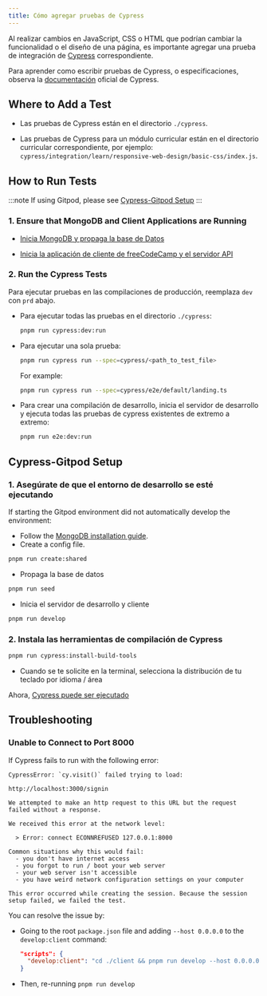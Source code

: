 ```yaml
---
title: Cómo agregar pruebas de Cypress
---
```


Al realizar cambios en JavaScript, CSS o HTML que podrían cambiar la funcionalidad o el diseño de una página, es importante agregar una prueba de integración de [Cypress](https://docs.cypress.io) correspondiente.

Para aprender como escribir pruebas de Cypress, o especificaciones, observa la [documentación](https://docs.cypress.io/guides/getting-started/writing-your-first-test.html) oficial de Cypress.

## Where to Add a Test

- Las pruebas de Cypress están en el directorio `./cypress`.

- Las pruebas de Cypress para un módulo curricular están en el directorio curricular correspondiente, por ejemplo: `cypress/integration/learn/responsive-web-design/basic-css/index.js`.

## How to Run Tests

:::note
If using Gitpod, please see [Cypress-Gitpod Setup](how-to-add-cypress-tests#cypress-gitpod-setup)
:::

### 1. Ensure that MongoDB and Client Applications are Running

- [Inicia MongoDB y propaga la base de Datos](how-to-setup-freecodecamp-locally#step-3-start-mongodb-and-seed-the-database)

- [Inicia la aplicación de cliente de freeCodeCamp y el servidor API](how-to-setup-freecodecamp-locally#step-4-start-the-freecodecamp-client-application-and-api-server)

### 2. Run the Cypress Tests

Para ejecutar pruebas en las compilaciones de producción, reemplaza `dev` con `prd` abajo.

- Para ejecutar todas las pruebas en el directorio `./cypress`:

  ```bash
  pnpm run cypress:dev:run
  ```

- Para ejecutar una sola prueba:

  ```bash
  pnpm run cypress run --spec=cypress/<path_to_test_file>
  ```

  For example:

  ```bash
  pnpm run cypress run --spec=cypress/e2e/default/landing.ts
  ```

- Para crear una compilación de desarrollo, inicia el servidor de desarrollo y ejecuta todas las pruebas de cypress existentes de extremo a extremo:

  ```bash
  pnpm run e2e:dev:run
  ```

## Cypress-Gitpod Setup

### 1. Asegúrate de que el entorno de desarrollo se esté ejecutando

If starting the Gitpod environment did not automatically develop the environment:

- Follow the [MongoDB installation guide](https://www.mongodb.com/basics/get-started).
- Create a config file.

```bash
pnpm run create:shared
```

- Propaga la base de datos

```bash
pnpm run seed
```

- Inicia el servidor de desarrollo y cliente

```bash
pnpm run develop
```

### 2. Instala las herramientas de compilación de Cypress

```bash
pnpm run cypress:install-build-tools
```

- Cuando se te solicite en la terminal, selecciona la distribución de tu teclado por idioma / área

Ahora, [Cypress puede ser ejecutado](how-to-add-cypress-tests#_2-run-the-cypress-tests)

## Troubleshooting

### Unable to Connect to Port 8000

If Cypress fails to run with the following error:

```
CypressError: `cy.visit()` failed trying to load:

http://localhost:3000/signin

We attempted to make an http request to this URL but the request failed without a response.

We received this error at the network level:

  > Error: connect ECONNREFUSED 127.0.0.1:8000

Common situations why this would fail:
  - you don't have internet access
  - you forgot to run / boot your web server
  - your web server isn't accessible
  - you have weird network configuration settings on your computer

This error occurred while creating the session. Because the session setup failed, we failed the test.
```

You can resolve the issue by:

- Going to the root `package.json` file and adding `--host 0.0.0.0` to the `develop:client` command:
  ```json
  "scripts": {
    "develop:client": "cd ./client && pnpm run develop --host 0.0.0.0"
  }
  ```
- Then, re-running `pnpm run develop`
